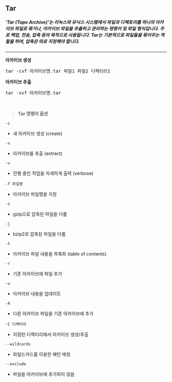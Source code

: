 ## Tar
##### 'Tar (Tape Archive)'는 리눅스와 유닉스 시스템에서 파일과 디렉토리를 하나의 아카이브 파일로 묶거나, 아카이브 파일을 추출하고 관리하는 명령어 및 파일 형식입니다. 주로 백업, 전송, 압축 등의 목적으로 사용됩니다. Tar는 기본적으로 파일들을 묶어주는 역할을 하며, 압축은 따로 지정해야 합니다.
___
**아카이브 생성**
<pre>
tar -cvf 아카이브명.tar 파일1 파일2 디렉터리1
</pre>

**아카이브 추출**
<pre>
tar -xvf 아카이브명.tar
</pre>
<br>

>**Tar 명령어 옵션**

`-c`
- 새 아카이브 생성 (create)
  
`-x`
- 아카이브를 추출 (extract)

`-v`
- 진행 중인 작업을 자세하게 출력 (verbose)

`-f 파일명`
- 아카이브 파일명을 지정

`-z`
- gzip으로 압축된 파일을 다룸

`-j`
- bzip2로 압축된 파일을 다룸

`-t`
- 아카이브 파일 내용을 목록화 (table of contents)

`-r`
- 기존 아카이브에 파일 추가

`-u`
- 아카이브 내용을 업데이트

`-A`
- 다른 아카이브 파일을 기존 아카이브에 추가

`-C 디렉터리`
- 지정된 디렉터리에서 아카이브 생성/추출

`--wildcards`
- 와일드카드를 이용한 패턴 매칭

`--exclude`
- 파일을 아카이브에 추가하지 않음

